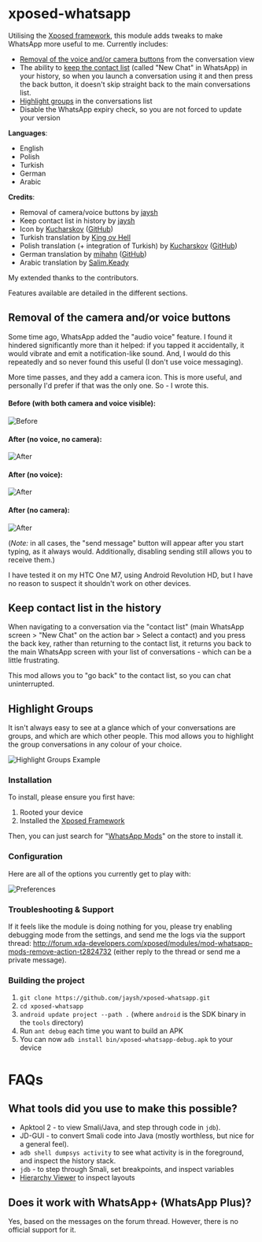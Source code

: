 xposed-whatsapp
===========

Utilising the [Xposed framework](http://repo.xposed.info/module/de.robv.android.xposed.installer), this module adds tweaks to make WhatsApp more useful to me. Currently includes:

- [Removal of the voice and/or camera buttons](#removal-of-the-camera-andor-voice-buttons) from the conversation view
- The ability to [keep the contact list](#keep-contact-list-in-the-history) (called "New Chat" in WhatsApp) in your history, so when you launch a conversation using it and then press the back button, it doesn't skip straight back to the main conversations list.
- [Highlight groups](#highlight-groups) in the conversations list
- Disable the WhatsApp expiry check, so you are not forced to update your version

**Languages**:
- English
- Polish
- Turkish
- German
- Arabic

**Credits**:
- Removal of camera/voice buttons by [jaysh](github.com/jaysh/xposed-whatsapp)
- Keep contact list in history by [jaysh](github.com/jaysh/xposed-whatsapp)
- Icon by [Kucharskov](http://forum.xda-developers.com/member.php?u=4493226) ([GitHub](https://github.com/Kucharskov))
- Turkish translation by [King ov Hell](http://forum.xda-developers.com/member.php?u=5025244)
- Polish translation (+ integration of Turkish) by [Kucharskov](http://forum.xda-developers.com/member.php?u=4493226) ([GitHub](https://github.com/Kucharskov))
- German translation by [mihahn](http://forum.xda-developers.com/member.php?u=4660165) ([GitHub](https://github.com/Mihahn))
- Arabic translation by [Salim.Keady](http://forum.xda-developers.com/member.php?u=5477058)

My extended thanks to the contributors.

Features available are detailed in the different sections.

Removal of the camera and/or voice buttons
------------------------------------------

Some time ago, WhatsApp added the "audio voice" feature. I found it hindered significantly more than it helped: if you tapped it accidentally, it would vibrate and emit a notification-like sound. And, I would do this repeatedly and so never found this useful (I don't use voice messaging).

More time passes, and they add a camera icon. This is more useful, and personally I'd prefer if that was the only one. So - I wrote this.

#### Before (with both camera and voice visible):
![Before](https://raw.githubusercontent.com/jaysh/xposed-whatsapp/master/documentation/images/before.png)

#### After (no voice, no camera):
![After](https://raw.githubusercontent.com/jaysh/xposed-whatsapp/master/documentation/images/after-no-camera-no-voice.png)

#### After (no voice):
![After](https://raw.githubusercontent.com/jaysh/xposed-whatsapp/master/documentation/images/after-no-voice.png)

#### After (no camera):
![After](https://raw.githubusercontent.com/jaysh/xposed-whatsapp/master/documentation/images/after-no-camera.png)

(*Note:* in all cases, the "send message" button will appear after you start typing, as it always would. Additionally, disabling sending still allows you to receive them.)

I have tested it on my HTC One M7, using Android Revolution HD, but I have no reason to suspect it shouldn't work on other devices.

Keep contact list in the history
--------------------------------

When navigating to a conversation via the "contact list" (main WhatsApp screen > "New Chat" on the action bar > Select a contact) and you press the back key, rather than returning to the contact list, it returns you back to the main WhatsApp screen with your list of conversations - which can be a little frustrating.

This mod allows you to "go back" to the contact list, so you can chat uninterrupted.

Highlight Groups
----------------

It isn't always easy to see at a glance which of your conversations are groups, and which are which other people. This mod allows you to highlight the group conversations in any colour of your choice.

![Highlight Groups Example](https://raw.githubusercontent.com/jaysh/xposed-whatsapp/master/documentation/images/highlight-groups.png)

### Installation

To install, please ensure you first have:

1. Rooted your device
2. Installed the [Xposed Framework](http://repo.xposed.info/module/de.robv.android.xposed.installer)

Then, you can just search for "[WhatsApp Mods](http://repo.xposed.info/module/sh.jay.xposed.whatsapp)" on the store to install it.

### Configuration

Here are all of the options you currently get to play with:

![Preferences](https://raw.githubusercontent.com/jaysh/xposed-whatsapp/master/documentation/images/preferences.png)

### Troubleshooting & Support

If it feels like the module is doing nothing for you, please try enabling debugging mode from the settings, and send me the logs via the support thread: http://forum.xda-developers.com/xposed/modules/mod-whatsapp-mods-remove-action-t2824732 (either reply to the thread or send me a private message).


### Building the project

1. `git clone https://github.com/jaysh/xposed-whatsapp.git`
2. `cd xposed-whatsapp`
3. `android update project --path .` (where `android` is the SDK binary in the `tools` directory)
4. Run `ant debug` each time you want to build an APK
5. You can now `adb install bin/xposed-whatsapp-debug.apk` to your device

# FAQs

## What tools did you use to make this possible?

* Apktool 2 - to view Smali/Java, and step through code in `jdb`).
* JD-GUI - to convert Smali code into Java (mostly worthless, but nice for a general feel).
* `adb shell dumpsys activity` to see what activity is in the foreground, and inspect the history stack.
* `jdb` - to step through Smali, set breakpoints, and inspect variables
* [Hierarchy Viewer](http://developer.android.com/tools/help/hierarchy-viewer.html) to inspect layouts

## Does it work with WhatsApp+ (WhatsApp Plus)?

Yes, based on the messages on the forum thread. However, there is no official support for it.
